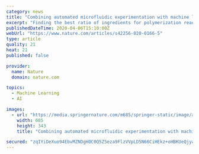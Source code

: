 ```yaml
---
category: news
title: "Combining automated microfluidic experimentation with machine learning for efficient polymerization design"
excerpt: "Finding the best ratio of ingredients for polymerization reactions can be time consuming and wasteful. An automated microreactor process with integrated machine learning analysis initiates reactions,"
publishedDateTime: 2020-04-06T15:10:00Z
webUrl: "https://www.nature.com/articles/s42256-020-0166-5"
type: article
quality: 21
heat: 21
published: false

provider:
  name: Nature
  domain: nature.com

topics:
  - Machine Learning
  - AI

images:
  - url: "https://media.springernature.com/m685/springer-static/image/art%3A10.1038%2Fs42256-020-0166-5/MediaObjects/42256_2020_166_Fig1_HTML.png"
    width: 685
    height: 343
    title: "Combining automated microfluidic experimentation with machine learning for efficient polymerization design"

secured: "zqIYiDeXuo94EbvMZNDgHOC0Q5Z5eza9FlzVVpLD5N66CiHEkz+oHBKUeQjya4ht9in2dkUAZkabU/7LG7CVENd6CsAze816zLig1Sx9TqoxipLTnmEfuGIAYFSHmhl8y5YG7gEMCnq0k8okksZAxPKLLj+beNlPKSsTmoRohUvsIFT6GzCRiclrRRNtDurv0T7cv203OxfbkEgV+CamdI9JXZb3gdjoJ4c/M5vnefQA6NGQJq7YUvi8tD0l3GxCeVLMx7BTnTjuyyUicqeamHvGhYpZ+3Lvx0jd0/IRB74U2y1M4XyVq379CCfbZdXd3J8RjYiKRzEPDYTav/DpsbcwW0cfXHxz6NVzBUwO592G4VQgzlPkwqKwI/7uAbfIH7ZWYrHqS1d+c5q2HDl8zv35jR/uC6j2umsgDwuMnSOAjRQ3TlmUGkgnJYqprCN19QpDLacbPN0gXRKJZqo+8lsZZDAhaFunSP4hoKnmPng=;9deRnjkeBM3D0/6xoe1qew=="
---
```


